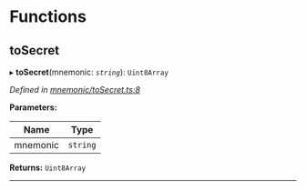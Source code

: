 

# Functions

<a id="tosecret"></a>

##  toSecret

▸ **toSecret**(mnemonic: *`string`*): `Uint8Array`

*Defined in [mnemonic/toSecret.ts:8](https://github.com/polkadot-js/common/blob/f011334/packages/util-crypto/src/mnemonic/toSecret.ts#L8)*

**Parameters:**

| Name | Type |
| ------ | ------ |
| mnemonic | `string` |

**Returns:** `Uint8Array`

___

